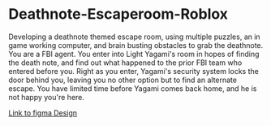 # Deathnote-Escaperoom-Roblox
Developing a deathnote themed escape room, using multiple puzzles, an in game working computer, and brain busting obstacles to grab the deathnote.
You are a FBI agent. You enter into Light Yagami's room in hopes of finding the death note, and find out what happened to the prior FBI team who entered before you. 
Right as you enter, Yagami's security system locks the door behind you, leaving you no other option but to find an alternate escape. You have limited time before Yagami comes back home, and he is not happy you're here.

[Link to figma Design](https://www.figma.com/design/yEUEFZYZMyscHEr3VQTPkr/Death-Note-Escape-Room?node-id=0-1&t=Yo9s3PlkmBTVaM8v-1)
